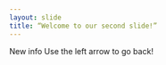 ```yaml
---
layout: slide
title: “Welcome to our second slide!”
---
```

New info
Use the left arrow to go back!

